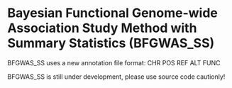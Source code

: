 Bayesian Functional Genome-wide Association Study Method with Summary Statistics (BFGWAS_SS) 
=======
BFGWAS_SS uses a new annotation file format: CHR POS REF ALT FUNC

BFGWAS_SS is still under development, please use source code cautionly!

